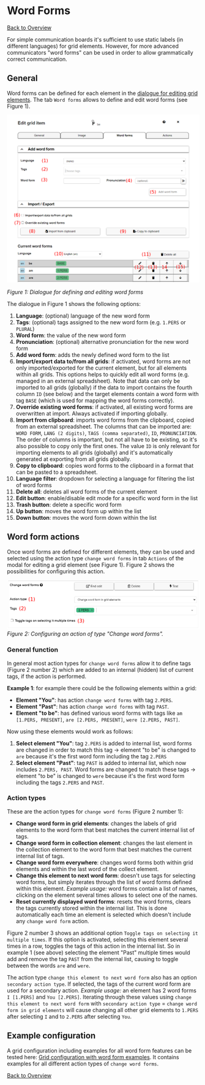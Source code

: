# Word Forms

[Back to Overview](README.md)

For simple communication boards it's sufficient to use static labels (in different languages) for grid elements. However, for more advanced communicators "word forms" can be used in order to allow grammatically correct communication. 

## General
Word forms can be defined for each element in the [dialogue for editing grid elements](07_editing-grid-element.md). The tab `Word forms` allows to define and edit word forms (see Figure 1).

![edit view](./img/word-forms-modal.png)

*Figure 1: Dialogue for defining and editing word forms*

The dialogue in Figure 1 shows the following options:
1. **Language**: (optional) language of the new word form
2. **Tags**: (optional) tags assigned to the new word form (e.g. `1.PERS` or `PLURAL`)
3. **Word form**: the value of the new word form
4. **Pronunciation**: (optional) alternative pronunciation for the new word form
5. **Add word form**: adds the newly defined word form to the list
6. **Import/export data to/from all grids**: if activated, word forms are not only imported/exported for the current element, but for all elements within all grids. This options helps to quickly edit all word forms (e.g. managed in an external spreadsheet). Note that data can only be imported to all grids (globally) if the data to import contains the fourth column `ID` (see below) and the target elements contain a word form with tag `BASE` (which is used for mapping the word forms correctly).
7. **Override existing word forms**: if activated, all existing word forms are overwritten at import. Always activated if importing globally.
8. **Import from clipboard**: imports word forms from the clipboard, copied from an external spreadsheet. The columns that can be imported are: `WORD FORM`, `LANG (2 digits)`, `TAGS (comma separated)`, `ID`, `PRONUNCIATION`. The order of columns is important, but not all have to be existing, so it's also possible to copy only the first ones. The value `ID` is only relevant for importing elements to all grids (globally) and it's automatically generated at exporting from all grids globally.
9. **Copy to clipboard**: copies word forms to the clipboard in a format that can be pasted to a spreadsheet.
10. **Language filter**: dropdown for selecting a language for filtering the list of word forms
11. **Delete all**: deletes all word forms of the current element
12. **Edit button**: enable/disable edit mode for a specific word form in the list
13. **Trash button**: delete a specific word form
14. **Up button**: moves the word form up within the list
15. **Down button**: moves the word form down within the list

## Word form actions
Once word forms are defined for different elements, they can be used and selected using the action type `change word forms` in tab `Actions` of the modal for editing a grid element (see Figure 1). Figure 2 shows the possibilities for configuring this action.

![edit view](./img/action-word-forms.png)
*Figure 2: Configuring an action of type "Change word forms".*

### General function
In general most action types for `change word forms` allow it to define tags (Figure 2 number 2) which are added to an internal (hidden) list of current tags, if the action is performed.

**Example 1**: for example there could be the following elements within a grid:
* **Element "You"**: has action `change word forms` with tag `2.PERS`.
* **Element "Past"**: has action `change word forms` with tag `PAST`.
* **Element "to be"**: has defined various word forms with tags like `am [1.PERS, PRESENT]`, `are [2.PERS, PRESENT]`, `were [2.PERS, PAST]`.

Now using these elements would work as follows:
1. **Select element "You"**: tag `2.PERS` is added to internal list, word forms are changed in order to match this tag -> element "to be" is changed to `are` because it's the first word form including the tag `2.PERS`
2. **Select element "Past"**: tag `PAST` is added to internal list, which now includes `2.PERS, PAST`. Word forms are changed to match these tags -> element "to be" is changed to `were` because it's the first word form including the tags `2.PERS` and `PAST`.

### Action types
These are the action types for `change word forms` (Figure 2 number 1):
* **Change word form in grid elements**: changes the labels of grid elements to the word form that best matches the current internal list of tags.
* **Change word form in collection element**: changes the last element in the collection element to the word form that best matches the current internal list of tags.
* **Change word form everywhere**: changes word forms both within grid elements and within the last word of the collect element.
* **Change this element to next word form**: doesn't use tags for selecting word forms, but simply iterates through the list of word forms defined within this element. *Example usage:* word forms contain a list of names, clicking on the element several times allows to select one of the names.
* **Reset currently displayed word forms**: resets the word forms, clears the tags currently stored within the internal list. This is done automatically each time an element is selected which doesn't include any `change word form` action.

Figure 2 number 3 shows an additional option `Toggle tags on selecting it multiple times`. If this option is activated, selecting this element several times in a row, toggles the tags of this action in the internal list. So in example 1 (see above) selecting the element "Past" multiple times would add and remove the tag `PAST` from the internal list, causing to toggle between the words `are` and `were`.

The action type `change this element to next word form` also has an option `secondary action type`. If selected, the tags of the current word form are used for a secondary action. *Example usage:* an element has 2 word forms `I [1.PERS]` and `You [2.PERS]`. Iterating through these values using `change this element to next word form` with `secondary action type` = `change word form in grid elements` will cause changing all other grid elements to `1.PERS` after selecting `I` and to `2.PERS` after selecting `You`.

## Example configuration
A grid configuration including examples for all word form features can be tested here:
<a href="https://grid.asterics.eu/?gridset_filename=grammar-demos.grd.json">Grid configuration with word form examples</a>. It contains examples for all different action types of `change word forms`.

[Back to Overview](README.md)